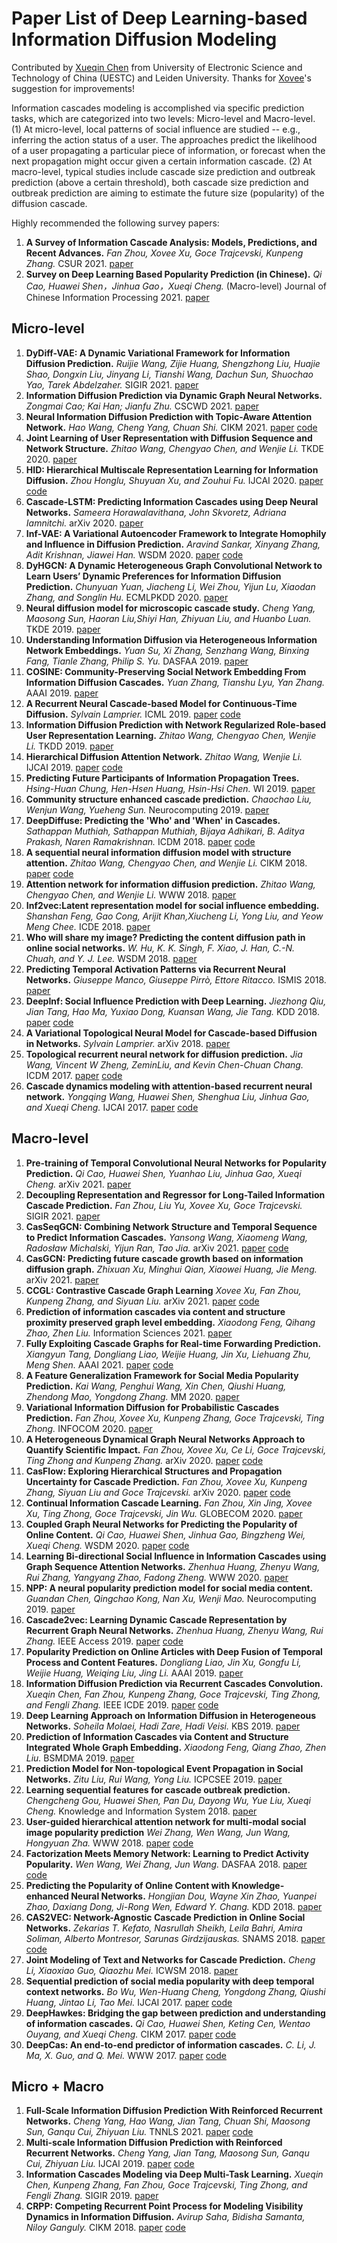 # Paper List of Deep Learning-based Information Diffusion Modeling

Contributed by [Xueqin Chen](https://scholar.google.com/citations?user=6F-iHFsAAAAJ&hl=zh-CN) from University of Electronic Science and Technology of China (UESTC) and Leiden University. Thanks for [Xovee](https://github.com/Xovee)'s suggestion for improvements!

Information cascades modeling is accomplished via specific prediction tasks, which are categorized into two levels: Micro-level and Macro-level. (1) At micro-level, local patterns of social influence are studied -- e.g., inferring the action status of a user. The approaches predict the likelihood of a user propagating a particular piece of information, or forecast when the next propagation might occur given a certain information cascade. (2) At macro-level, typical studies include cascade size prediction and outbreak prediction (above a certain threshold), both cascade size prediction and outbreak prediction are aiming to estimate the future size (popularity) of the diffusion cascade.

Highly recommended the following survey papers:

1. **A Survey of Information Cascade Analysis: Models, Predictions, and Recent Advances.**
*Fan Zhou, Xovee Xu, Goce Trajcevski, Kunpeng Zhang.*
CSUR 2021. [paper](https://dl.acm.org/doi/pdf/10.1145/3433000)
1. **Survey on Deep Learning Based Popularity Prediction (in Chinese).**
*Qi Cao, Huawei Shen，Jinhua Gao，Xueqi Cheng.* (Macro-level)
Journal of Chinese Information Processing 2021. [paper](http://jcip.cipsc.org.cn/CN/abstract/abstract3082.shtml)
 
## Micro-level
1. **DyDiff-VAE: A Dynamic Variational Framework for Information Diffusion Prediction.**
*Ruijie Wang, Zijie Huang, Shengzhong Liu, Huajie Shao, Dongxin Liu, Jinyang Li, Tianshi Wang, Dachun Sun, Shuochao Yao, Tarek Abdelzaher.*
SIGIR 2021. [paper](https://dl.acm.org/doi/10.1145/3404835.3462934)
1. **Information Diffusion Prediction via Dynamic Graph Neural Networks.**
*Zongmai Cao; Kai Han; Jianfu Zhu.*
CSCWD 2021. [paper](https://ieeexplore.ieee.org/document/9437653/authors#authors)
1. **Neural Information Diffusion Prediction with Topic-Aware Attention Network.**
*Hao Wang, Cheng Yang, Chuan Shi.* CIKM 2021. [paper](https://dl.acm.org/doi/10.1145/3459637.3482374) [code](https://github.com/BUPT-GAMMA/TAN)
3. **Joint Learning of User Representation with Diffusion Sequence and Network Structure.**
*Zhitao Wang, Chengyao Chen, and Wenjie Li.*
TKDE 2020. [paper](https://ieeexplore.ieee.org/document/9094385)
1. **HID: Hierarchical Multiscale Representation Learning for Information Diffusion.**
*Zhou Honglu, Shuyuan Xu, and Zouhui Fu.* 
IJCAI 2020. [paper](https://www.ijcai.org/Proceedings/2020/0468.pdf) [code](https://github.com/hongluzhou/HID)
1. **Cascade-LSTM: Predicting Information Cascades using Deep Neural Networks.**
*Sameera Horawalavithana, John Skvoretz, Adriana Iamnitchi.*
arXiv 2020. [paper](https://arxiv.org/pdf/2004.12373.pdf)
1. **Inf-VAE: A Variational Autoencoder Framework to Integrate Homophily and Influence in Diffusion Prediction.**
*Aravind Sankar, Xinyang Zhang, Adit Krishnan, Jiawei Han.*
WSDM 2020. [paper](https://arxiv.org/pdf/2001.00132.pdf) [code](https://github.com/aravindsankar28/Inf-VAE)
1. **DyHGCN: A Dynamic Heterogeneous Graph Convolutional Network to Learn Users’ Dynamic Preferences for Information Diffusion Prediction.**
*Chunyuan Yuan, Jiacheng Li, Wei Zhou, Yijun Lu, Xiaodan Zhang, and Songlin Hu.*
ECMLPKDD 2020. [paper](https://arxiv.org/pdf/2006.05169.pdf)
1. **Neural diffusion model for microscopic cascade study.**
*Cheng Yang, Maosong Sun, Haoran Liu,Shiyi Han, Zhiyuan Liu, and Huanbo Luan.*
 TKDE 2019. [paper](https://arxiv.org/pdf/1812.08933.pdf)
1. **Understanding Information Diffusion via Heterogeneous Information Network Embeddings.**
*Yuan Su, Xi Zhang, Senzhang Wang, Binxing Fang, Tianle Zhang, Philip S. Yu.*
 DASFAA 2019. [paper](https://link.springer.com/chapter/10.1007/978-3-030-18576-3_30)
1. **COSINE: Community-Preserving Social Network Embedding From Information Diffusion Cascades.**
*Yuan Zhang, Tianshu Lyu, Yan Zhang.*
 AAAI 2019. [paper](https://www.aaai.org/ocs/index.php/AAAI/AAAI18/paper/viewPaper/16364)
1. **A Recurrent Neural Cascade-based Model for Continuous-Time Diffusion.**
*Sylvain Lamprier.*
 ICML 2019. [paper](http://proceedings.mlr.press/v97/lamprier19a.html) [code](https://github.com/lampriers/recCTIC)
1. **Information Diffusion Prediction with Network Regularized Role-based User Representation Learning.**
*Zhitao Wang, Chengyao Chen, Wenjie Li.*
 TKDD 2019. [paper](https://dl.acm.org/citation.cfm?id=3314106)
1. **Hierarchical Diffusion Attention Network.**
*Zhitao Wang, Wenjie Li.*
 IJCAI 2019. [paper](https://pdfs.semanticscholar.org/a8a7/353a42b90d2f43504783dc81ff28c11a9da5.pdf) [code](https://github.com/zhitao-wang/Hierarchical-Diffusion-Attention-Network)
1. **Predicting Future Participants of Information Propagation Trees.**
*Hsing-Huan Chung, Hen-Hsen Huang, Hsin-Hsi Chen.*
 WI 2019. [paper](https://dl.acm.org/citation.cfm?id=3352540)
1. **Community structure enhanced cascade prediction.**
*Chaochao Liu, Wenjun Wang, Yueheng Sun.*
 Neurocomputing 2019. [paper](https://www.sciencedirect.com/science/article/pii/S0925231219307751)
1. **DeepDiffuse: Predicting the 'Who' and 'When' in Cascades.**
*Sathappan Muthiah, Sathappan Muthiah, Bijaya Adhikari, B. Aditya Prakash, Naren Ramakrishnan.*
 ICDM 2018. [paper](http://people.cs.vt.edu/~badityap/papers/deepdiffuse-icdm18.pdf) [code](https://github.com/raihan2108/deep-diffuse)
1. **A sequential neural information diffusion model with structure attention.**
*Zhitao Wang, Chengyao Chen, and Wenjie Li.*
 CIKM 2018. [paper](https://dl.acm.org/doi/10.1145/3269206.3269275) [code](https://github.com/zhitao-wang/Sequential-Neural-Information-Diffusion-Model-with-Structure-Attention)
1. **Attention network for information diffusion prediction.**
*Zhitao Wang, Chengyao Chen, and Wenjie Li.*
 WWW 2018. [paper](https://dl.acm.org/citation.cfm?id=3186931)
1. **Inf2vec:Latent representation model for social influence embedding.**
*Shanshan Feng, Gao Cong, Arijit Khan,Xiucheng Li, Yong Liu, and Yeow Meng Chee.*
 ICDE 2018. [paper](https://ieeexplore.ieee.org/document/8509310)
1. **Who will share my image? Predicting the content diffusion path in online social networks.**
*W. Hu, K. K. Singh, F. Xiao, J. Han, C.-N. Chuah, and Y. J. Lee.*
 WSDM 2018. [paper](https://arxiv.org/pdf/1705.09275.pdf)
1. **Predicting Temporal Activation Patterns via Recurrent Neural Networks.**
*Giuseppe Manco, Giuseppe Pirrò, Ettore Ritacco.*
 ISMIS 2018. [paper](https://link.springer.com/chapter/10.1007/978-3-030-01851-1_33)
1. **DeepInf: Social Influence Prediction with Deep Learning.**
*Jiezhong Qiu, Jian Tang, Hao Ma, Yuxiao Dong, Kuansan Wang, Jie Tang.*
 KDD 2018. [paper](https://arxiv.org/pdf/1807.05560.pdf) [code](https://github.com/xptree/DeepInf)
1. **A Variational Topological Neural Model for Cascade-based Diffusion in Networks.**
*Sylvain Lamprier.*
 arXiv 2018. [paper](https://arxiv.org/pdf/1812.10962.pdf)
1. **Topological recurrent neural network for diffusion prediction.**
*Jia Wang, Vincent W Zheng, ZeminLiu, and Kevin Chen-Chuan Chang.*
 ICDM 2017. [paper](https://arxiv.org/pdf/1711.10162.pdf)  [code](https://github.com/vwz/topolstm)
1. **Cascade dynamics modeling with attention-based recurrent neural network.**
*Yongqing Wang, Huawei Shen, Shenghua Liu, Jinhua Gao, and Xueqi Cheng.*
 IJCAI 2017. [paper](https://www.ijcai.org/proceedings/2017/0416.pdf)  [code](https://github.com/Allen517/cyanrnn_project)

## Macro-level
1. **Pre-training of Temporal Convolutional Neural Networks for Popularity Prediction.**
*Qi Cao, Huawei Shen, Yuanhao Liu, Jinhua Gao, Xueqi Cheng.* arXiv 2021. [paper](https://arxiv.org/abs/2108.06220) 
3. **Decoupling Representation and Regressor for Long-Tailed Information Cascade Prediction.**
*Fan Zhou, Liu Yu, Xovee Xu, Goce Trajcevski.*
SIGIR 2021. [paper](https://dl.acm.org/doi/10.1145/3404835.3463104)
1. **CasSeqGCN: Combining Network Structure and Temporal Sequence to Predict Information Cascades.**
*Yansong Wang, Xiaomeng Wang, Radosław Michalski, Yijun Ran, Tao Jia.*
arXiv 2021. [paper](https://arxiv.org/abs/2110.06836) [code](https://github.com/MrYansong/CasSeqGCN)
1. **CasGCN: Predicting future cascade growth based on information diffusion graph.**
*Zhixuan Xu, Minghui Qian, Xiaowei Huang, Jie Meng.* arXiv 2021. [paper](https://arxiv.org/abs/2009.05152)
1. **CCGL: Contrastive Cascade Graph Learning**
*Xovee Xu, Fan Zhou, Kunpeng Zhang, and Siyuan Liu.*
arXiv 2021. [paper](https://arxiv.org/pdf/2107.12576.pdf) [code](https://github.com/Xovee/ccgl)
1. **Prediction of information cascades via content and structure proximity preserved graph level embedding.**
*Xiaodong Feng, Qihang Zhao, Zhen Liu.* Information Sciences 2021. [paper](https://www.sciencedirect.com/science/article/pii/S0020025520312408)
1. **Fully Exploiting Cascade Graphs for Real-time Forwarding Prediction.**
*Xiangyun Tang, Dongliang Liao, Weijie Huang, Jin Xu, Liehuang Zhu, Meng Shen.* AAAI 2021. [paper](https://ojs.aaai.org/index.php/AAAI/article/view/16137) [code](https://github.com/tangguotxy/TempCas)
1. **A Feature Generalization Framework for Social Media Popularity Prediction.**
*Kai Wang, Penghui Wang, Xin Chen, Qiushi Huang, Zhendong Mao, Yongdong Zhang.* MM 2020. [paper](https://dl.acm.org/doi/10.1145/3394171.3416294)
3. **Variational Information Diffusion for Probabilistic Cascades Prediction.**
*Fan Zhou, Xovee Xu, Kunpeng Zhang, Goce Trajcevski, Ting Zhong.*
INFOCOM 2020. [paper](https://ieeexplore.ieee.org/document/9155349)
1. **A Heterogeneous Dynamical Graph Neural Networks Approach to Quantify Scientific Impact.**
*Fan Zhou, Xovee Xu, Ce Li, Goce Trajcevski, Ting Zhong and Kunpeng Zhang.*
arXiv 2020. [paper](https://xovee.cn/archive/paper/arXiv_20_HDGNN_Xovee.pdf) [code](https://github.com/Xovee/hdgnn)
1. **CasFlow: Exploring Hierarchical Structures and Propagation Uncertainty for Cascade Prediction.**
*Fan Zhou, Xovee Xu, Kunpeng Zhang, Siyuan Liu and Goce Trajcevski.*
arXiv 2020. [paper]() [code](https://github.com/Xovee/casflow)
1. **Continual Information Cascade Learning.**
*Fan Zhou, Xin Jing, Xovee Xu, Ting Zhong, Goce Trajcevski, Jin Wu.*
GLOBECOM 2020. [paper](https://ieeexplore.ieee.org/abstract/document/9322124)
1. **Coupled Graph Neural Networks for Predicting the Popularity of Online Content.**
*Qi Cao, Huawei Shen, Jinhua Gao, Bingzheng Wei, Xueqi Cheng.*
 WSDM 2020. [paper](https://dl.acm.org/doi/pdf/10.1145/3336191.3371834) [code](https://github.com/CaoQi92/CoupledGNN)
1. **Learning Bi-directional Social Influence in Information Cascades using Graph Sequence Attention Networks.**
*Zhenhua Huang, Zhenyu Wang, Rui Zhang, Yangyang Zhao, Fadong Zheng.* WWW 2020. [paper](https://dl.acm.org/doi/10.1145/3366424.3382677)
3. **NPP: A neural popularity prediction model for social media content.**
*Guandan Chen, Qingchao Kong, Nan Xu, Wenji Mao.*
 Neurocomputing 2019. [paper](https://www.sciencedirect.com/science/article/pii/S0925231218314942)
1. **Cascade2vec: Learning Dynamic Cascade Representation by Recurrent Graph Neural Networks.**
*Zhenhua Huang, Zhenyu Wang, Rui Zhang.*
 IEEE Access 2019. [paper](https://ieeexplore.ieee.org/abstract/document/8846015) [code](https://github.com/zhenhuascut/Cascade2vec)
1. **Popularity Prediction on Online Articles with Deep Fusion of Temporal Process and Content Features.**
*Dongliang Liao, Jin Xu, Gongfu Li, Weijie Huang, Weiqing Liu, Jing Li.* AAAI 2019. [paper](https://ojs.aaai.org/index.php/AAAI/article/view/3786)
3. **Information Diffusion Prediction via Recurrent Cascades Convolution.**
*Xueqin Chen, Fan Zhou, Kunpeng Zhang, Goce Trajcevski, Ting Zhong, and Fengli Zhang.*
 IEEE ICDE 2019. [paper](https://ieeexplore.ieee.org/abstract/document/8731564) [code](https://github.com/ChenNed/CasCN)
1. **Deep Learning Approach on Information Diffusion in Heterogeneous Networks.**
*Soheila Molaei, Hadi Zare, Hadi Veisi.*
 KBS 2019. [paper](https://arxiv.org/pdf/1902.08810.pdf)
1. **Prediction of Information Cascades via Content and Structure Integrated Whole Graph Embedding.**
*Xiaodong Feng, Qiang Zhao, Zhen Liu.*
 BSMDMA 2019. [paper](https://www.comp.hkbu.edu.hk/~xinhuang/BSMDMA2019/3.pdf)
1. **Prediction Model for Non-topological Event Propagation in Social Networks.**
*Zitu Liu, Rui Wang, Yong Liu.*
 ICPCSEE 2019. [paper](https://link.springer.com/chapter/10.1007/978-981-15-0118-0_19)
1. **Learning sequential features for cascade outbreak prediction.**
*Chengcheng Gou, Huawei Shen, Pan Du, Dayong Wu, Yue Liu, Xueqi Cheng.*
 Knowledge and Information System 2018. [paper](https://link.springer.com/article/10.1007/s10115-017-1143-0)
1. **User-guided hierarchical attention network for multi-modal social image popularity prediction**
*Wei Zhang, Wen Wang, Jun Wang, Hongyuan Zha.* WWW 2018. [paper](https://dl.acm.org/doi/pdf/10.1145/3178876.3186026) [code](https://github.com/Autumn945/UHAN)
1. **Factorization Meets Memory Network: Learning to Predict Activity Popularity.**
*Wen Wang, Wei Zhang, Jun Wang.* DASFAA 2018. [paper](https://link.springer.com/chapter/10.1007/978-3-319-91458-9_31) [code](https://github.com/Autumn945/MOOD)
3. **Predicting the Popularity of Online Content with Knowledge-enhanced Neural Networks.**
*Hongjian Dou, Wayne Xin Zhao, Yuanpei Zhao, Daxiang Dong, Ji-Rong Wen, Edward Y. Chang.*
 KDD 2018. [paper](https://www.kdd.org/kdd2018/files/deep-learning-day/DLDay18_paper_8.pdf)
1. **CAS2VEC: Network-Agnostic Cascade Prediction in Online Social Networks.**
*Zekarias T. Kefato, Nasrullah Sheikh, Leila Bahri, Amira Soliman, Alberto Montresor, Sarunas Girdzijauskas.*
 SNAMS 2018. [paper](https://people.kth.se/~sarunasg/Papers/Kefato2018cas2vec.pdf) [code](https://github.com/zekarias-tilahun/cas2vec)
1. **Joint Modeling of Text and Networks for Cascade Prediction.**
*Cheng Li, Xiaoxiao Guo, Qiaozhu Mei.*
 ICWSM 2018. [paper](https://www.aaai.org/ocs/index.php/ICWSM/ICWSM18/paper/viewFile/17804/17070)
1. **Sequential prediction of social media popularity with deep temporal context networks.**
*Bo Wu, Wen-Huang Cheng, Yongdong Zhang, Qiushi Huang, Jintao Li, Tao Mei.* IJCAI 2017. [paper](https://arxiv.org/pdf/1712.04443.pdf) [code](https://github.com/social-media-prediction/TPIC2017)
3. **DeepHawkes: Bridging the gap between prediction and understanding of information cascades.**
*Qi Cao, Huawei Shen, Keting Cen, Wentao Ouyang, and Xueqi Cheng.*
 CIKM 2017. [paper](https://dl.acm.org/doi/10.1145/3132847.3132973) [code](https://github.com/CaoQi92/DeepHawkes)
1. **DeepCas: An end-to-end predictor of information cascades.**
*C. Li, J. Ma, X. Guo, and Q. Mei.*
 WWW 2017. [paper](https://arxiv.org/pdf/1611.05373.pdf) [code](https://github.com/chengli-um/DeepCas)


## Micro + Macro
1. **Full-Scale Information Diffusion Prediction With Reinforced Recurrent Networks.**
*Cheng Yang, Hao Wang, Jian Tang, Chuan Shi, Maosong Sun, Ganqu Cui, Zhiyuan Liu.* TNNLS 2021. [paper](https://ieeexplore.ieee.org/abstract/document/9526884) [code](https://github.com/albertyang33/FOREST)
1. **Multi-scale Information Diffusion Prediction with Reinforced Recurrent Networks.**
*Cheng Yang, Jian Tang, Maosong Sun, Ganqu Cui, Zhiyuan Liu.*
IJCAI 2019. [paper](https://www.ijcai.org/proceedings/2019/0560.pdf) [code](https://github.com/albertyang33/FOREST)
1. **Information Cascades Modeling via Deep Multi-Task Learning.**
*Xueqin Chen,  Kunpeng Zhang, Fan Zhou, Goce Trajcevski, Ting Zhong, and Fengli Zhang.*
 SIGIR 2019. [paper](https://dl.acm.org/citation.cfm?id=3331288)
1. **CRPP: Competing Recurrent Point Process for Modeling Visibility Dynamics in Information Diffusion.**
*Avirup Saha, Bidisha Samanta, Niloy Ganguly.*
 CIKM 2018. [paper](https://dl.acm.org/doi/abs/10.1145/3269206.3271726)  [code](https://github.com/ASCARATHIRA/CRPP)






